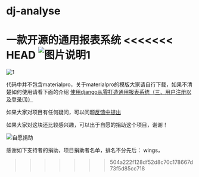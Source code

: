 # dj-analyse
一款开源的通用报表系统
<<<<<<< HEAD
![图片说明1](https://github.com/liuhuakun/BrushShots/blob/master/1.PNG)
=======
![1](http://47.97.117.238/1.jpg)

代码中并不包含materialpro，关于materialpro的模版大家请自行下载，如果不清楚如何使用请看下面的介绍
[使用django从零打造通用报表系统（三、用户注册以及登录(1)）](https://zhuanlan.zhihu.com/p/37692930)

如果大家对项目有任何疑问，可以问题[反馈中提出](https://github.com/tufuzi/dj-analyse/issues/1)

如果大家对这块还比较感兴趣，可以出于自愿的捐助这个项目，谢谢！

![自愿捐助](http://47.97.117.238/tufuzi2018.jpg)

感谢如下支持者的捐助，项目捐助者名单，排名不分先后：
wings，
>>>>>>> 504a222f128df52d8c70c178667d73f5d85cc718
